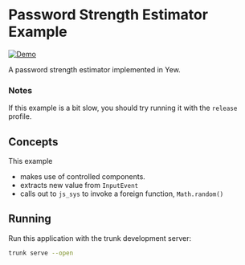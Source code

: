 # Password Strength Estimator Example

[![Demo](https://img.shields.io/website?label=demo&url=https%3A%2F%2Fexamples.yew.rs%2Fpassword_strength)](https://examples.yew.rs/password_strength)

A password strength estimator implemented in Yew.

### Notes

If this example is a bit slow, you should try running it with the `release` profile.

## Concepts

This example

- makes use of controlled components.
- extracts new value from `InputEvent`
- calls out to `js_sys` to invoke a foreign function, `Math.random()`

## Running

Run this application with the trunk development server:

```bash
trunk serve --open
```